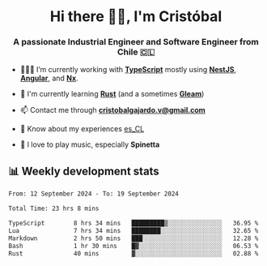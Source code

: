 <h1 align="center">Hi there ✌🏻, I'm Cristóbal</h1>
<h3 align="center">A passionate Industrial Engineer and Software Engineer from Chile 🇨🇱</h3>

- 🧑🏻‍💻 I’m currently working with **[TypeScript](https://www.typescriptlang.org)** mostly using **[NestJS](https://nestjs.com)**, **[Angular](https://angular.io)**, and **[Nx](https://nx.dev)**.

- 🌱 I'm currently learning **[Rust](https://www.rust-lang.org)** (and a sometimes **[Gleam](https://gleam.run/)**)

- 📫 Contact me through **cristobalgajardo.v@gmail.com**

- 📄 Know about my experiences [es_CL](https://bit.ly/cv-cristobal-gajardo)

- 🎸 I love to play music, especially **Spinetta**

## 📊 Weekly development stats

<!--START_SECTION:waka-->

```txt
From: 12 September 2024 - To: 19 September 2024

Total Time: 23 hrs 8 mins

TypeScript        8 hrs 34 mins   █████████▒░░░░░░░░░░░░░░░   36.95 %
Lua               7 hrs 34 mins   ████████░░░░░░░░░░░░░░░░░   32.65 %
Markdown          2 hrs 50 mins   ███░░░░░░░░░░░░░░░░░░░░░░   12.28 %
Bash              1 hr 30 mins    █▓░░░░░░░░░░░░░░░░░░░░░░░   06.53 %
Rust              40 mins         ▓░░░░░░░░░░░░░░░░░░░░░░░░   02.88 %
```

<!--END_SECTION:waka-->
